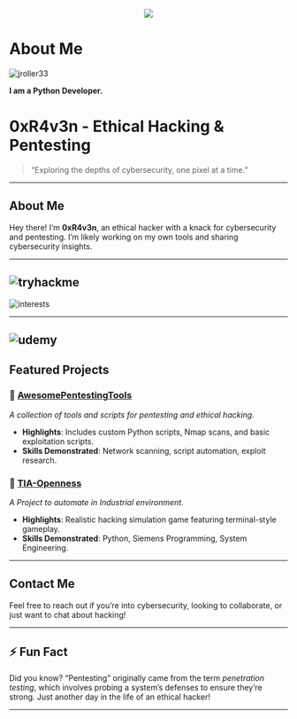 <p align="center">
 <img src="https://www.bleepstatic.com/content/hl-images/2021/05/10/GitHub-headpic.jpg" align="fit"/>
</p>

# About Me

<p align="left"> <img src="https://komarev.com/ghpvc/?username=jroller33&label=Profile%20views&color=0e75b6&style=for-the-badge" alt="jroller33" /> </p>


**I am a Python Developer.**
<br />

<!DOCTYPE HTML PUBLIC "-//W3C//DTD HTML 4.01//EN"
    "http://www.w3.org/TR/html4/strict.dtd">
</html>
    
# 0xR4v3n - Ethical Hacking & Pentesting



> “Exploring the depths of cybersecurity, one pixel at a time.” 



---

## About Me
Hey there! I’m **0xR4v3n**, an ethical hacker with a knack for cybersecurity and pentesting. I’m likely working on my own tools and sharing cybersecurity insights.

---

![tryhackme](https://github.com/user-attachments/assets/5668b240-9cf9-4db0-963a-dfc144bbb0a4)
---

![interests](https://github.com/user-attachments/assets/5b7681aa-3767-445b-9732-9eeda6dc26bb)


---
![udemy](https://github.com/user-attachments/assets/42ee5f9f-d068-442b-821e-66e95b50a5ce)
---
## Featured Projects

### 🔹 [AwesomePentestingTools](https://github.com/yourusername/AwesomePentestingTools)
*A collection of tools and scripts for pentesting and ethical hacking.*

- **Highlights**: Includes custom Python scripts, Nmap scans, and basic exploitation scripts.
- **Skills Demonstrated**: Network scanning, script automation, exploit research.

### 🔹 [TIA-Openness](https://github.com/yourusername/TIAOPENNESS)
*A Project to automate in Industrial environment.*

- **Highlights**: Realistic hacking simulation game featuring terminal-style gameplay.
- **Skills Demonstrated**: Python, Siemens Programming, System Engineering.

---

## Contact Me

Feel free to reach out if you’re into cybersecurity, looking to collaborate, or just want to chat about hacking!

---

## ⚡ Fun Fact
Did you know? “Pentesting” originally came from the term *penetration testing*, which involves probing a system’s defenses to ensure they’re strong. Just another day in the life of an ethical hacker!

---
